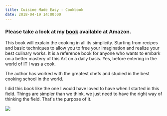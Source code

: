 ```yaml
---
title: Cuisine Made Easy - Cookbook
date: 2018-04-19 14:00:00
---
```


### Please take a look at my [book](https://www.amazon.com/s/ref=nb_sb_noss?url=search-alias%3Daps&field-keywords=villalongue) available at Amazon.

This book will explain the cooking in all its simplicity. Starting from recipes and basic techniques to allow you to free your imagination and realize your best culinary works. It is a reference book for anyone who wants to embark on a better mastery of this Art on a daily basis. Yes, before entering in the world of IT I was a cook.

The author has worked with the greatest chefs and studied in the best cooking school in the world.

I did this book like the one I would have loved to have when I started in this field. Things are simpler than we think, we just need to have the right way of thinking the field. That's the purpose of it.


![](/img/vitchakorn-koonyosying-527301-unsplash.jpg)


